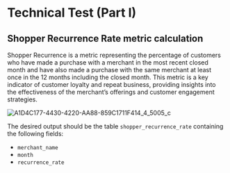 
# Technical Test (Part I)

## Shopper Recurrence Rate metric calculation

Shopper Recurrence is a metric representing the percentage of customers who have made a purchase with a merchant in the most recent closed month and have also made a purchase with the same merchant at least once in the 12 months including the closed month. This metric is a key indicator of customer loyalty and repeat business, providing insights into the effectiveness of the merchant’s offerings and customer engagement strategies.

![A1D4C177-4430-4220-AA88-859C1711F414_4_5005_c](https://github.com/user-attachments/assets/3b0b4544-ae2e-46ea-ba0b-077437cb8200)

The desired output should be the table `shopper_recurrence_rate` containing the following fields:

- `merchant_name`
- `month`
- `recurrence_rate`
